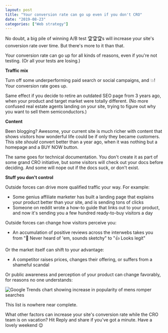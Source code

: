 ```yaml
---
layout: post
title: "Your conversion rate can go up even if you don't CRO"
date: "2019-08-23"
categories: ["Web strategy"]
---
```


No doubt, a big pile of winning A/B test 🏆🏆🏆s will increase your site's conversion rate over time. But there's more to it than that.

Your conversion rate can go up for all kinds of reasons, even if you're not testing. (Or all your tests are losing.)

**Traffic mix**

Turn off some underperforming paid search or social campaigns, and 💥! Your conversion rate goes up.

Same effect if you decide to retire an outdated SEO page from 3 years ago, when your product and target market were totally different. (No more confused real estate agents landing on your site, trying to figure out why you want to sell them semiconductors.)

**Content**

Been blogging? Awesome, your current site is much richer with content that shows visitors how wonderful life could be if only they became customers. This site _should_ convert better than a year ago, when it was nothing but a homepage and a BUY NOW button.

The same goes for technical documentation. You don't create it as part of some grand CRO initiative, but some visitors will check out your docs before deciding. And some will nope out if the docs suck, or don't exist.

**Stuff you don't control**

Outside forces can drive more qualified traffic your way. For example:

- Some genius affiliate marketer has built a landing page that explains your product better than your site, and is sending tons of clicks
- Someone on reddit wrote a how-to guide that links out to your product, and now it's sending you a few hundred ready-to-buy visitors a day

Outside forces can change how visitors perceive you:

- An accumulation of positive reviews across the interwebs takes you from "🤔 Never heard of 'em, sounds sketchy" to "👍 Looks legit"

Or the market itself can shift to your advantage:

- A competitor raises prices, changes their offering, or suffers from a shameful scandal

Or public awareness and perception of your product can change favorably, for reasons no one understands:

![Google Trends chart showing increase in popularity of mens romper searches](/images/google-trends-mens-romper.png)

This list is nowhere near complete.

What other factors can increase your site's conversion rate while the CRO team is on vacation? Hit Reply and share if you've got a minute. Have a lovely weekend 😌
